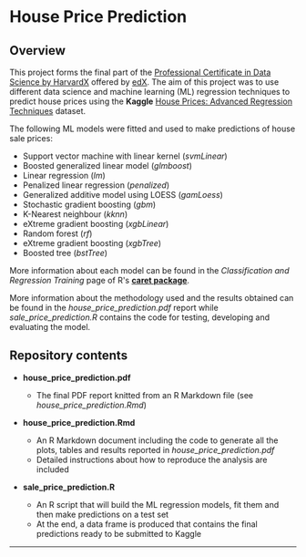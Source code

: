 # House Price Prediction

## Overview

This project forms the final part of the [Professional Certificate in Data Science by HarvardX](https://online-learning.harvard.edu/series/professional-certificate-data-science) offered by [edX](https://www.edx.org). The aim of this project was to use different data science and machine learning (ML) regression techniques to predict house prices using the **Kaggle** [House Prices: Advanced Regression Techniques](https://www.kaggle.com/c/house-prices-advanced-regression-techniques) dataset.

The following ML models were fitted and used to make predictions of house sale prices:

* Support vector machine with linear kernel (*svmLinear*)
* Boosted generalized linear model (*glmboost*)
* Linear regression (*lm*)
* Penalized linear regression (*penalized*)
* Generalized additive model using LOESS (*gamLoess*)
* Stochastic gradient boosting (*gbm*)
* K-Nearest neighbour (*kknn*)
* eXtreme gradient boosting (*xgbLinear*)
* Random forest (*rf*)
* eXtreme gradient boosting (*xgbTree*)
* Boosted tree (*bstTree*)

More information about each model can be found in the *Classification and Regression Training* page of R's [**caret package**](https://rdrr.io/cran/caret/man/models.html).

More information about the methodology used and the results obtained can be found in the *house_price_prediction.pdf* report while *sale_price_prediction.R* contains the code for testing, developing and evaluating the model.

## Repository contents

* **house_price_prediction.pdf**
    * The final PDF report knitted from an R Markdown file (see *house_price_prediction.Rmd*)

* **house_price_prediction.Rmd**
    * An R Markdown document including the code to generate all the plots, tables and results reported in *house_price_prediction.pdf*
    * Detailed instructions about how to reproduce the analysis are included

* **sale_price_prediction.R**
    * An R script that will build the ML regression models, fit them and then make predictions on a test set
    * At the end, a data frame is produced that contains the final predictions ready to be submitted to Kaggle

---
